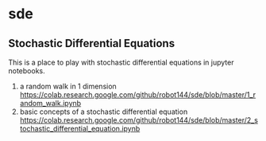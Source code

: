# sde

## Stochastic Differential Equations

This is a place to play with stochastic differential equations in jupyter notebooks.

1. a random walk in 1 dimension https://colab.research.google.com/github/robot144/sde/blob/master/1_random_walk.ipynb
2. basic concepts of a stochastic differential equation https://colab.research.google.com/github/robot144/sde/blob/master/2_stochastic_differential_equation.ipynb
